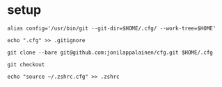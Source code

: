 # setup
`alias config='/usr/bin/git --git-dir=$HOME/.cfg/ --work-tree=$HOME'`

`echo ".cfg" >> .gitignore`

`git clone --bare git@github.com:jonilappalainen/cfg.git $HOME/.cfg`

`git checkout`

`echo "source ~/.zshrc.cfg" >> .zshrc`


